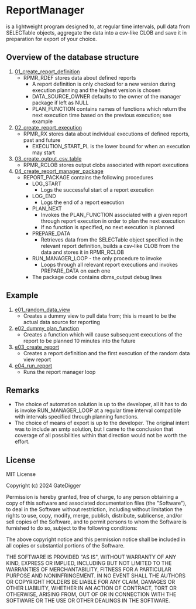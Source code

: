 # ReportManager
is a lightweight program designed to, at regular time intervals, pull data from SELECTable objects, aggregate the data into a csv-like CLOB and save it in preparation for export of your choice.

## Overview of the database structure
1. [01_create_report_definition](DB_structure/01_create_report_definition.txt)
    - RPMR_RDEF stores data about defined reports
      - A report definition is only checked for a new version during execution planning and the highest version is chosen
      - DATA_SOURCE_OWNER defaults to the owner of the manager package if left as NULL
      - PLAN_FUNCTION contains names of functions which return the next execution time based on the previous execution; see example
2. [02_create_report_execution](DB_structure/02_create_report_execution.txt)
    - RPMR_RX stores data about individual executions of defined reports, past and future
      - EXECUTION_START_PL is the lower bound for when an execution may start
3. [03_create_output_csv_table](DB_structure/03_create_output_csv_table.txt)
    - RPMR_RCLOB stores output clobs associated with report executions
4. [04_create_report_manager_package](DB_structure/04_create_report_manager_package.txt)
    - REPORT_PACKAGE contains the following procedures
      - LOG_START
        - Logs the successful start of a report execution
      - LOG_END
        - Logs the end of a report execution
      - PLAN_NEXT
        - Invokes the PLAN_FUNCTION associated with a given report through report execution in order to plan the next execution
        - If no function is specified, no next execution is planned
      - PREPARE_DATA
        - Retrieves data from the SELECTable object specified in the relevant report definition, builds a csv-like CLOB from the data and stores it in RPMR_RCLOB
      - RUN_MANAGER_LOOP - the only procedure to invoke
        - Loops through all relevant report executions and invokes PREPARE_DATA on each one
      - The package code contains dbms_output debug lines
   
## Example
1. [e01_random_data_view](Example_project/e01_random_data_view.txt)
      - Creates a dummy view to pull data from; this is meant to be the actual data source for reporting
2. [e02_dummy_plan_function](Example_project/e02_dummy_plan_function.txt)
      - Creates a function which will cause subsequent executions of the report to be planned 10 minutes into the future
3. [e03_create_report](Example_project/e03_create_report.txt)
      - Creates a report definition and the first execution of the random data view report
4. [e04_run_report](Example_project/e04_run_report.txt)
      - Runs the report manager loop

## Remarks
- The choice of automation solution is up to the developer, all it has to do is invoke RUN_MANAGER_LOOP at a regular time interval compatible with intervals specified through planning functions.
- The choice of means of export is up to the developer. The original intent was to include an smtp solution, but I came to the conclusion that coverage of all possibilities within that direction would not be worth the effort.

## License

MIT License

Copyright (c) 2024 GateDigger

Permission is hereby granted, free of charge, to any person obtaining a copy
of this software and associated documentation files (the "Software"), to deal
in the Software without restriction, including without limitation the rights
to use, copy, modify, merge, publish, distribute, sublicense, and/or sell
copies of the Software, and to permit persons to whom the Software is
furnished to do so, subject to the following conditions:

The above copyright notice and this permission notice shall be included in all
copies or substantial portions of the Software.

THE SOFTWARE IS PROVIDED "AS IS", WITHOUT WARRANTY OF ANY KIND, EXPRESS OR
IMPLIED, INCLUDING BUT NOT LIMITED TO THE WARRANTIES OF MERCHANTABILITY,
FITNESS FOR A PARTICULAR PURPOSE AND NONINFRINGEMENT. IN NO EVENT SHALL THE
AUTHORS OR COPYRIGHT HOLDERS BE LIABLE FOR ANY CLAIM, DAMAGES OR OTHER
LIABILITY, WHETHER IN AN ACTION OF CONTRACT, TORT OR OTHERWISE, ARISING FROM,
OUT OF OR IN CONNECTION WITH THE SOFTWARE OR THE USE OR OTHER DEALINGS IN THE
SOFTWARE.
